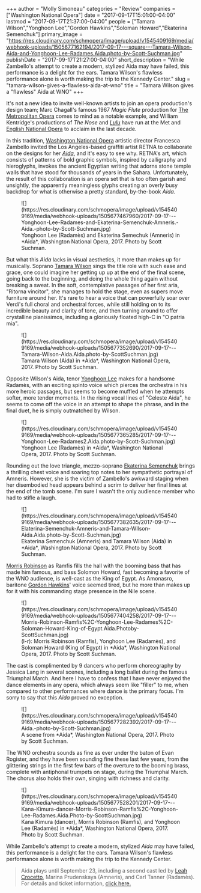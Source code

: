 +++
author = "Molly Simoneau"
categories = "Review"
companies = ["Washington National Opera"]
date = "2017-09-17T15:01:00-04:00"
lastmod = "2017-09-17T21:37:00-04:00"
people = ["Tamara Wilson","Yonghoon Lee","Gordon Hawkins","Soloman Howard","Ekaterina Semenchuk"]
primary_image = "https://res.cloudinary.com/schmopera/image/upload/v1545409169/media/webhook-uploads/1505677162194/2017-09-17---square---Tamara-Wilson-Aida-and-Yonghoon-Lee-Radames.Aida.photo-by-Scott-Suchman.jpg"
publishDate = "2017-09-17T21:27:00-04:00"
short_description = "While Zambello&#039;s attempt to create a modern, stylized Aida may have failed, this performance is a delight for the ears. Tamara Wilson&#039;s flawless performance alone is worth making the trip to the Kennedy Center."
slug = "tamara-wilson-gives-a-flawless-aida-at-wno"
title = "Tamara Wilson gives a &quot;flawless&quot; Aida at WNO"
+++

It's not a new idea to invite well-known artists to join an opera production's design team; Marc Chagall's famous 1967 *Magic Flute* production for [The Metropolitan Opera](/scene/companies/the-metropolitan-opera/) comes to mind as a notable example, and William Kentridge's productions of *The Nose* and [*Lulu*](/in-review-lulu-at-eno/) have run at the Met and [English National Opera](/scene/companies/english-national-opera/) to acclaim in the last decade. 

In this tradition, [Washington National Opera](/scene/companies/washington-national-opera/) artistic director Francesca Zambello invited the Los Angeles-based graffiti artist RETNA to collaborate on the designs for her [*Aida*](http://www.kennedy-center.org/calendar/event/OSOSA), and it's easy to see why. RETNA's art, which consists of patterns of bold graphic symbols, inspired by calligraphy and hieroglyphs, invokes the ancient Egyptian writing that adorns stone temple walls that have stood for thousands of years in the Sahara. Unfortunately, the result of this collaboration is an opera set that is too often garish and unsightly, the apparently meaningless glyphs creating an overly busy backdrop for what is otherwise a pretty standard, by-the-book *Aida*.

<figure data-type="image">
![](https://res.cloudinary.com/schmopera/image/upload/v1545409169/media/webhook-uploads/1505677467960/2017-09-17---Yonghoon-Lee-Radames-and-Ekaterina-Semenchuk-Amneris.-Aida.-photo-by-Scott-Suchman.jpg)
<figcaption>Yonghoon Lee (Radamès) and Ekaterina Semechuk (Amneris) in *Aida*, Washington National Opera, 2017. Photo by Scott Suchman.</figcaption>
</figure>

But what this *Aida* lacks in visual aesthetics, it more than makes up for musically. Soprano [Tamara Wilson](/scene/people/tamara-wilson/) sings the title role with such ease and grace, one could imagine her getting up up at the end of the final scene, going back to the beginning, and doing the whole thing again without breaking a sweat. In the soft, contemplative passages of her first aria, "Ritorna vincitor", she manages to hold the stage, even as supers move furniture around her. It's rare to hear a voice that can powerfully soar over Verdi's full choral and orchestral forces, while still holding on to its incredible beauty and clarity of tone, and then turning around to offer crystalline pianissimos, including a gloriously floated high-C in "O patria mia".

<figure data-type="image">
![](https://res.cloudinary.com/schmopera/image/upload/v1545409169/media/webhook-uploads/1505677352690/2017-09-17---Tamara-Wilson-Aida.Aida.photo-by-ScottSuchman.jpg)
<figcaption>Tamara Wilson (Aida) in *Aida*, Washington National Opera, 2017. Photo by Scott Suchman.</figcaption>
</figure>

Opposite Wilson's Aida, tenor [Yonghoon Lee](/scene/people/yonghoon-lee/) makes for a handsome Radamès, with an exciting spinto voice which pierces the orchestra in his more heroic passages, but seems to become muffled when he attempts softer, more tender moments. In the rising vocal lines of "Celeste Aida", he seems to come off the voice in an attempt to shape the phrase, and in the final duet, he is simply outmatched by Wilson. 

<figure data-type="image">
![](https://res.cloudinary.com/schmopera/image/upload/v1545409169/media/webhook-uploads/1505677365285/2017-09-17---Yonghoon-Lee-Radames2.Aida.photo-by-Scott-Suchman.jpg)
<figcaption>Yonghoon Lee (Radamès) in *Aida*, Washington National Opera, 2017. Photo by Scott Suchman.</figcaption>
</figure>

Rounding out the love triangle, mezzo-soprano [Ekaterina Semenchuk](/scene/people/ekaterina-semenchuk/) brings a thrilling chest voice and soaring top notes to her sympathetic portrayal of Amneris. However, she is the victim of Zambello's awkward staging when her disembodied head appears behind a scrim to deliver her final lines at the end of the tomb scene. I'm sure I wasn't the only audience member who had to stifle a laugh.

<figure data-type="image">
![](https://res.cloudinary.com/schmopera/image/upload/v1545409169/media/webhook-uploads/1505677382635/2017-09-17---Elaterina-Semenchuk-Amneris-and-Tamara-WIlson-Aida.Aida.photo-by-Scott-Suchman.jpg)
<figcaption>Ekaterina Semenchuk (Amneris) and Tamara Wilson (Aida) in *Aida*, Washington National Opera, 2017. Photo by Scott Suchman.</figcaption>
</figure>

[Morris Robinson](/scene/people/morris-robinson/) as Ramfis fills the hall with the booming bass that has made him famous, and bass Solomon Howard, fast becoming a favorite of the WNO audience, is well-cast as the King of Egypt.  As Amonasro, baritone [Gordon Hawkins](/scene/people/gordon-hawkins/)' voice seemed tired, but he more than makes up for it with his commanding stage presence in the Nile scene.

<figure data-type="image">
![](https://res.cloudinary.com/schmopera/image/upload/v1545409169/media/webhook-uploads/1505677404258/2017-09-17---Morris-Robinson-Ramfis%2C-Yonghoon-Lee-Radames%2C-Soloman-Howard-King-of-Egypt.Aida.Photoby-ScottSuchman.jpg)
<figcaption>(l-r): Morris Robinson (Ramfis), Yonghoon Lee (Radamès), and Soloman Howard (King of Egypt) in *Aida*, Washington National Opera, 2017. Photo by Scott Suchman.</figcaption>
</figure>

The cast is complimented by 9 dancers who perform choreography by Jessica Lang in several scenes, including a long ballet during the famous Triumphal March. And here I have to confess that I have never enjoyed the dance elements in any opera, which always seem like "filler" to me, when compared to other performances where dance is the primary focus. I'm sorry to say that this *Aida* proved no exception.  

<figure data-type="image">
![](https://res.cloudinary.com/schmopera/image/upload/v1545409169/media/webhook-uploads/1505677282392/2017-09-17---Aida.-photo-by-Scott-Suchman.jpg)
<figcaption>A scene from *Aida*, Washington National Opera, 2017. Photo by Scott Suchman.</figcaption>
</figure>

The WNO orchestra sounds as fine as ever under the baton of Evan Rogister, and they have been sounding fine these last few years, from the glittering strings in the first few bars of the overture to the booming brass, complete with antiphonal trumpets on stage, during the Triumphal March. The chorus also holds their own, singing with richness and clarity.

<figure data-type="image">
![](https://res.cloudinary.com/schmopera/image/upload/v1545409169/media/webhook-uploads/1505677528201/2017-09-17---Kana-Kimura-dancer-Morris-Robinson-Ramfis%2C-Yonghoon-Lee-Radames.Aida.Photo-by-ScottSuchman.jpg)
<figcaption>Kana Kimura (dancer), Morris Robinson (Ramfis), and Yonghoon Lee (Radamès) in *Aida*, Washington National Opera, 2017. Photo by Scott Suchman.</figcaption>
</figure>

While Zambello's attempt to create a modern, stylized *Aida* may have failed, this performance is a delight for the ears. Tamara Wilson's flawless performance alone is worth making the trip to the Kennedy Center.

>Aida plays until September 23, including a second cast led by [Leah Crocetto](/talking-with-singers-leah-crocetto/), Marina Prudenskaya (Amneris), and Carl Tanner (Radamès). For details and ticket information, [click here.](http://www.kennedy-center.org/calendar/event/OSOSA)

